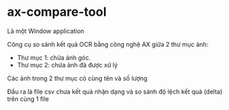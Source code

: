 # ax-compare-tool
Là một Window application

Công cụ so sánh kết quả OCR bằng công nghệ AX giữa 2 thư mục ảnh:
- Thư mục 1: chửa ảnh góc. 
- Thư mục 2: chứa ảnh đã được xử lý 

Các ảnh trong 2 thư mục có cùng tên và số lượng 

Đầu ra là file csv chưa kết quả nhận dạng và so sánh độ lệch kết quả (delta) trên cùng 1 file
